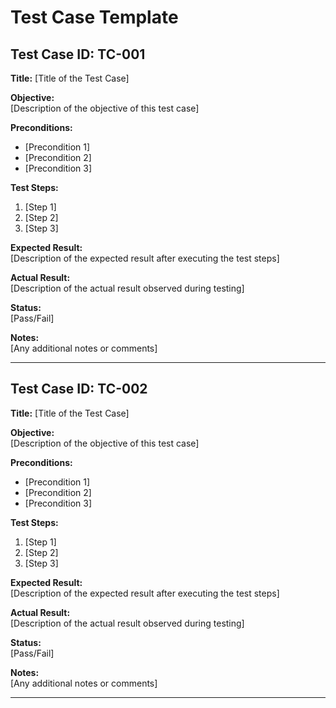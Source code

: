 # Test Case Template

## Test Case ID: TC-001

**Title:** [Title of the Test Case]

**Objective:**  
[Description of the objective of this test case]

**Preconditions:**

- [Precondition 1]
- [Precondition 2]
- [Precondition 3]

**Test Steps:**

1. [Step 1]
2. [Step 2]
3. [Step 3]

**Expected Result:**  
[Description of the expected result after executing the test steps]

**Actual Result:**  
[Description of the actual result observed during testing]

**Status:**  
[Pass/Fail]

**Notes:**  
[Any additional notes or comments]

---

## Test Case ID: TC-002

**Title:** [Title of the Test Case]

**Objective:**  
[Description of the objective of this test case]

**Preconditions:**

- [Precondition 1]
- [Precondition 2]
- [Precondition 3]

**Test Steps:**

1. [Step 1]
2. [Step 2]
3. [Step 3]

**Expected Result:**  
[Description of the expected result after executing the test steps]

**Actual Result:**  
[Description of the actual result observed during testing]

**Status:**  
[Pass/Fail]

**Notes:**  
[Any additional notes or comments]

---
